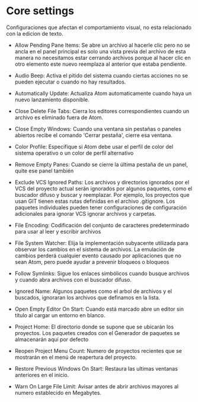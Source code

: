# Core settings

Configuraciones que afectan el comportamiento visual, no esta relacionado con la edicion de texto.

- Allow Pending Pane Items: Se abre un archivo al hacerle clic pero no se ancla en el panel principal es solo una vista previa del archivo de esta manera no necesitamos estar cerrando archivos porque al hacer clic en otro elemento este nuevo reemplaza al anterior que estaba pendiente.

- Audio Beep: Activa el pitido del sistema cuando ciertas acciones no se pueden ejecutar o cuando no hay resultados.

- Automatically Update: Actualiza Atom automaticamente cuando haya un nuevo lanzamiento disponible.

- Close Delete File Tabs: Cierra los editores correspondientes cuando un archivo es eliminado fuera de Atom.

- Close Empty Windows: Cuando una ventana sin pestañas o paneles abiertos recibe el comando 'Cerrar pestaña', cierre esa ventana.

- Color Profile: Especifique si Atom debe usar el perfil de color del sistema operativo o un color de perfil alternativo

- Remove Empty Panes: Cuando se cierre la última pestaña de un panel, quite ese panel también

- Exclude VCS Ignored Paths: Los archivos y directorios ignorados por el VCS del proyecto actual serán ignorados por algunos paquetes, como el buscador difuso y buscar y reemplazar. Por ejemplo, los proyectos que usan GIT tienen estas rutas definidas en el archivo .gitignore.
Los paquetes individuales pueden tener configuraciones de configuración adicionales para ignorar VCS ignorar archivos y carpetas.

- File Encoding: Codificación del conjunto de caracteres predeterminado para usar al leer y escribir archivos

- File System Watcher: Elija la implementación subyacente utilizada para observar los cambios en el sistema de archivos. La emulación de cambios perderá cualquier evento causado por aplicaciones que no sean Atom, pero puede ayudar a prevenir bloqueos o bloqueos

- Follow Symlinks: Sigue los enlaces simbólicos cuando busque archivos y cuando abra archivos con el buscador difuso.

- Ignored Name: Algunos paquetes como el arbol de archivos y el buscados, ignoraran los archivos que definamos en la lista.

- Open Empty Editor On Start: Cuando está marcado abre un editor sin título al cargar un entorno en blanco.

- Project Home: El directorio donde se supone que se ubicarán los proyectos. Los paquetes creados con el Generador de paquetes se almacenarán aquí por defecto

- Reopen Project Menu Count: Numero de proyectos recientes que se mostrarán en el menú de reapertura del proyecto.

- Restore Previous Windows On Start: Restaura las ultimas ventanas anteriores en el inicio.

- Warn On Large File Limit: Avisar antes de abrir archivos mayores al numero establecido en Megabytes.
